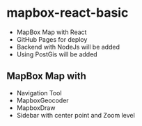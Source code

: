 # mapbox-react-basic

- MapBox Map with React
- GitHub Pages for deploy
- Backend with NodeJs will be added
- Using PostGis will be added

## MapBox Map with

- Navigation Tool
- MapboxGeocoder
- MapboxDraw
- Sidebar with center point and Zoom level
